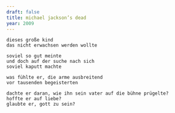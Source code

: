 ```yaml
---
draft: false
title: michael jackson’s dead
year: 2009
---
```

	dieses große kind  
	das nicht erwachsen werden wollte  

	soviel so gut meinte  
	und doch auf der suche nach sich  
	soviel kaputt machte  

	was fühlte er, die arme ausbreitend  
	vor tausenden begeisterten  

	dachte er daran, wie ihn sein vater auf die bühne prügelte?  
	hoffte er auf liebe?  
	glaubte er, gott zu sein?  

